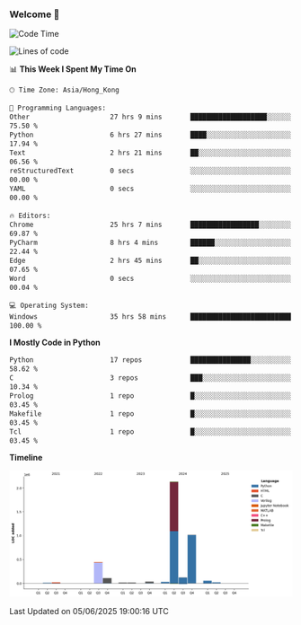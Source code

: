 ### Welcome 👋

<!--START_SECTION:waka-->
![Code Time](http://img.shields.io/badge/Code%20Time-2%2C129%20hrs%2038%20mins-blue)

![Lines of code](https://img.shields.io/badge/From%20Hello%20World%20I%27ve%20Written-4.0%20million%20lines%20of%20code-blue)

📊 **This Week I Spent My Time On** 

```text
🕑︎ Time Zone: Asia/Hong_Kong

💬 Programming Languages: 
Other                    27 hrs 9 mins       ███████████████████░░░░░░   75.50 % 
Python                   6 hrs 27 mins       ████░░░░░░░░░░░░░░░░░░░░░   17.94 % 
Text                     2 hrs 21 mins       ██░░░░░░░░░░░░░░░░░░░░░░░   06.56 % 
reStructuredText         0 secs              ░░░░░░░░░░░░░░░░░░░░░░░░░   00.00 % 
YAML                     0 secs              ░░░░░░░░░░░░░░░░░░░░░░░░░   00.00 % 

🔥 Editors: 
Chrome                   25 hrs 7 mins       █████████████████░░░░░░░░   69.87 % 
PyCharm                  8 hrs 4 mins        ██████░░░░░░░░░░░░░░░░░░░   22.44 % 
Edge                     2 hrs 45 mins       ██░░░░░░░░░░░░░░░░░░░░░░░   07.65 % 
Word                     0 secs              ░░░░░░░░░░░░░░░░░░░░░░░░░   00.04 % 

💻 Operating System: 
Windows                  35 hrs 58 mins      █████████████████████████   100.00 % 
```

**I Mostly Code in Python** 

```text
Python                   17 repos            ███████████████░░░░░░░░░░   58.62 % 
C                        3 repos             ███░░░░░░░░░░░░░░░░░░░░░░   10.34 % 
Prolog                   1 repo              █░░░░░░░░░░░░░░░░░░░░░░░░   03.45 % 
Makefile                 1 repo              █░░░░░░░░░░░░░░░░░░░░░░░░   03.45 % 
Tcl                      1 repo              █░░░░░░░░░░░░░░░░░░░░░░░░   03.45 % 
```



**Timeline**

![Lines of Code chart](https://raw.githubusercontent.com/xhj2501/xhj2501/main/assets/bar_graph.png)


 Last Updated on 05/06/2025 19:00:16 UTC
<!--END_SECTION:waka-->

